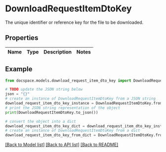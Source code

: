# DownloadRequestItemDtoKey

The unique identifier or reference key for the file to be downloaded.

## Properties

Name | Type | Description | Notes
------------ | ------------- | ------------- | -------------

## Example

```python
from docspace.models.download_request_item_dto_key import DownloadRequestItemDtoKey

# TODO update the JSON string below
json = "{}"
# create an instance of DownloadRequestItemDtoKey from a JSON string
download_request_item_dto_key_instance = DownloadRequestItemDtoKey.from_json(json)
# print the JSON string representation of the object
print(DownloadRequestItemDtoKey.to_json())

# convert the object into a dict
download_request_item_dto_key_dict = download_request_item_dto_key_instance.to_dict()
# create an instance of DownloadRequestItemDtoKey from a dict
download_request_item_dto_key_from_dict = DownloadRequestItemDtoKey.from_dict(download_request_item_dto_key_dict)
```
[[Back to Model list]](../README.md#documentation-for-models) [[Back to API list]](../README.md#documentation-for-api-endpoints) [[Back to README]](../README.md)


